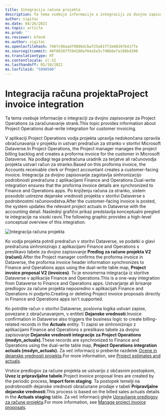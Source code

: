 ```yaml
---
title: Integracija računa projekta
description: Ta tema vsebuje informacije o integraciji za dvojno zapisovanje za Project Operations za zaračunavanje strank.
author: sigitac
ms.date: 04/26/2021
ms.topic: article
ms.prod: ''
ms.reviewer: kfend
ms.author: sigitac
ms.openlocfilehash: 7407c98aad79806dcbaf25e81ff3e08397b41ffe
ms.sourcegitcommit: 40f68387f594180af64a5e5c748b6efa188bd300
ms.translationtype: HT
ms.contentlocale: sl-SI
ms.lasthandoff: 05/10/2021
ms.locfileid: "5996586"
---
```

# <a name="project-invoice-integration"></a><span data-ttu-id="78633-103">Integracija računa projekta</span><span class="sxs-lookup"><span data-stu-id="78633-103">Project invoice integration</span></span>

<span data-ttu-id="78633-104">Ta tema vsebuje informacije o integraciji za dvojno zapisovanje za Project Operations za zaračunavanje strank.</span><span class="sxs-lookup"><span data-stu-id="78633-104">This topic provides information about Project Operations dual-write integration for customer invoicing.</span></span>

<span data-ttu-id="78633-105">V aplikaciji Project Operations vodja projekta upravlja nedokončana opravila obračunavanja v projektu in ustvari predračun za stranko v storitvi Microsoft Dataverse.</span><span class="sxs-lookup"><span data-stu-id="78633-105">In Project Operations, the Project manager manages the project billing backlog and creates a proforma invoice for the customer in Microsoft Dataverse.</span></span> <span data-ttu-id="78633-106">Na podlagi tega predračuna uradnik za terjatve ali računovodja projekta ustvari račun za stranko.</span><span class="sxs-lookup"><span data-stu-id="78633-106">Based on this proforma invoice, the Accounts receivable clerk or Project accountant creates a customer-facing invoice.</span></span> <span data-ttu-id="78633-107">Integracija za dvojno zapisovanje zagotavlja sinhronizacijo podrobnosti predračuna z aplikacijami Finance and Operations.</span><span class="sxs-lookup"><span data-stu-id="78633-107">Dual-write integration ensures that the proforma invoice details are synchronized to Finance and Operations apps.</span></span> <span data-ttu-id="78633-108">Po knjiženju računa za stranko, sistem posodobi ustrezne dejanske vrednosti projekta v storitvi Dataverse s podrobnostmi računovodstva.</span><span class="sxs-lookup"><span data-stu-id="78633-108">After the customer-facing invoice is posted, the system updates the relevant project actuals in Dataverse with the accounting detail.</span></span> <span data-ttu-id="78633-109">Naslednji grafični prikaz predstavlja konceptualni pregled te integracije na visoki ravni.</span><span class="sxs-lookup"><span data-stu-id="78633-109">The following graphic provides a high-level conceptual overview of this integration.</span></span>

   ![Integracija računa projekta](./media/DW5Invoicing.png)

<span data-ttu-id="78633-111">Ko vodja projekta potrdi predračun v storitvi Dataverse, se podatki o glavi predračuna sinhronizirajo z aplikacijami Finance and Operations s preslikavo tabele za dvojno zapisovanje **Predlog za račune projekta V2 (računi)**.</span><span class="sxs-lookup"><span data-stu-id="78633-111">After the Project manager confirms the proforma invoice in Dataverse, the proforma invoice header information synchronizes to Finance and Operations apps using the dual-write table map, **Project invoice proposal V2 (invoices)**.</span></span> <span data-ttu-id="78633-112">To je enosmerna integracija iz storitve Dataverse v aplikacije Finance and Operations.</span><span class="sxs-lookup"><span data-stu-id="78633-112">This is a one-way integration from Dataverse to Finance and Operations apps.</span></span> <span data-ttu-id="78633-113">Ustvarjanje ali brisanje predlogov za račune projekta neposredno v aplikacijah Finance and Operations ni podprto.</span><span class="sxs-lookup"><span data-stu-id="78633-113">Creating or deleting Project invoice proposals directly in Finance and Operations apps isn't supported.</span></span>

<span data-ttu-id="78633-114">Ko potrdite račun v storitvi Dataverse, poslovna logika ustvari zapise, povezane z obračunavanjem, v entiteti **Dejanske vrednosti**.</span><span class="sxs-lookup"><span data-stu-id="78633-114">Invoice confirmation in Dataverse also triggers the business logic to create billing-related records in the **Actuals** entity.</span></span> <span data-ttu-id="78633-115">Ti zapisi se sinhronizirajo z aplikacijami Finance and Operations s preslikavo tabele za dvojno zapisovanje **Dejanske vrednosti integracije za Project Operations (msdyn\_actuals).**</span><span class="sxs-lookup"><span data-stu-id="78633-115">These records are synchronized to Finance and Operations using the dual-write table map, **Project Operations integration actuals (msdyn\_actuals).**</span></span> <span data-ttu-id="78633-116">Za več informacij si preberite razdelek [Ocene in dejanske vrednosti projekta](resource-dual-write-estimates-actuals.md).</span><span class="sxs-lookup"><span data-stu-id="78633-116">For more information, see [Project estimates and actuals](resource-dual-write-estimates-actuals.md).</span></span> 

<span data-ttu-id="78633-117">Vrstice predlogov za račune projekta se ustvarijo z občasnim postopkom, **Uvoz iz pripravljalne tabele**.</span><span class="sxs-lookup"><span data-stu-id="78633-117">Project invoice proposal lines are created by the periodic process, **Import form staging**.</span></span> <span data-ttu-id="78633-118">Ta postopek temelji na podrobnostih dejanske vrednosti obračunane prodaje v tabeli **Pripravljalne dejanske vrednosti**.</span><span class="sxs-lookup"><span data-stu-id="78633-118">This process is based on the billed sales actuals details in the **Actuals staging** table.</span></span> <span data-ttu-id="78633-119">Za več informacij glejte [Upravljanje predlogov za račune projekta](../invoicing/format-update-project-invoice-proposals.md#create-project-invoice-proposals).</span><span class="sxs-lookup"><span data-stu-id="78633-119">For more information, see [Manage project invoice proposals](../invoicing/format-update-project-invoice-proposals.md#create-project-invoice-proposals).</span></span> 
